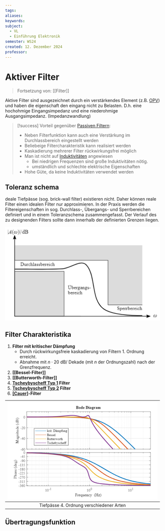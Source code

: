 ```yaml
---
tags: 
aliases: 
keywords: 
subject:
  - VL
  - Einführung Elektronik
semester: WS24
created: 12. Dezember 2024
professor:
---
```

 

# Aktiver Filter

> Fortsetzung von: [[Filter]]

Aktive Filter sind ausgezeichnet durch ein verstärkendes Element (z.B. [OPV](Operations-Verstärker.md)) und haben die eigenschaft den eingang nicht zu Belasten. D.h. eine hochohmige Eingangsimpedanz und eine niederohmige Ausgangsimpedanz. (Impedanzwandlung)

> [!success] Vorteil gegenüber [Passiven Filtern](Passiver%20Filter.md):
> - Neben Filterfunktion kann auch eine Verstärkung im Durchlassbereich eingestellt werden 
> - Beliebeige Filtercharakteristik kann realisiert werden
> - Kaskadierung mehrerer Filter rückwirkungsfrei möglich
> - Man ist nicht auf [Induktivitäten](../Elektrotechnik/Induktivitäten.md) angewiesen
>     - Bei niedrigen Frequenzen sind große Induktivitäten nötig.
>     - umständlich und schlechte elektrische Eigenschaften
> - Hohe Güte, da keine Induktivitäten verwendet werden

## Toleranz schema

deale Tiefpässe (sog. brick-wall filter) existieren nicht. Daher können reale Filter einen idealen Filter nur approximieren. In der Praxis werden die Filtereigenschaften in sog. Durchlass-, Übergangs- und Sperrbereichen definiert und in einem Toleranzschema zusammengefasst. Der Verlauf des zu designenden Filters sollte dann innerhalb der definierten Grenzen liegen.

![](assets/Pasted%20image%2020241212004843.png)

## Filter Charakteristika

1. **Filter mit kritischer Dämpfung**
    - Durch rückwirkungsfreie kaskadierung von Filtern 1. Ordnung erreicht.
    - Abnahme mit $n \cdot 20 \mathrm{~dB} /$ Dekade (mit $n$ der Ordnungszahl) nach der Grenzfrequenz.
2. **[[Bessel-Filter]]**
3. **[[Butterworth-Filter]]**
4. **[Tscheybyscheff Typ 1](Tscheybyscheff-Filter.md#Typ%201) Filter**
5. **[Tscheybyscheff Typ 2](Tscheybyscheff-Filter.md#Typ%202) Filter**
6. **[[Cauer]](Elliptischer)-Filter**

| ![](assets/Pasted%20image%2020241212005303.png) |
|:-----------------------------------------------:|
|    Tiefpässe 4. Ordnung verschiedener Arten     |

## Übertragungsfunktion

